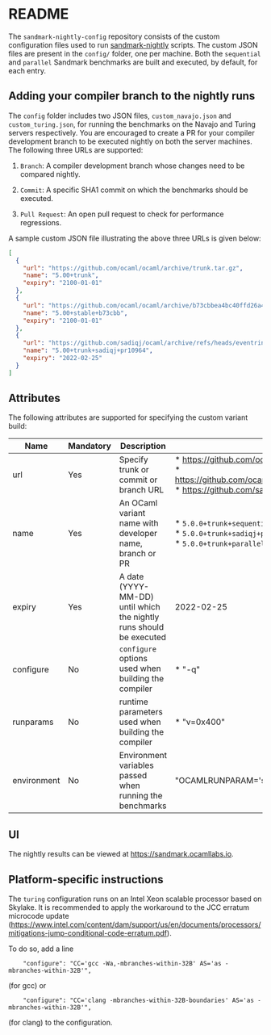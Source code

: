README
======

The `sandmark-nightly-config` repository consists of the custom
configuration files used to run
[sandmark-nightly](https://github.com/ocaml-bench/sandmark-nightly/)
scripts. The custom JSON files are present in the `config/` folder,
one per machine. Both the `sequential` and `parallel` Sandmark
benchmarks are built and executed, by default, for each entry.

## Adding your compiler branch to the nightly runs

The `config` folder includes two JSON files, `custom_navajo.json` and
`custom_turing.json`, for running the benchmarks on the Navajo and
Turing servers respectively. You are encouraged to create a PR for
your compiler development branch to be executed nightly on both the
server machines. The following three URLs are supported:

1. `Branch`: A compiler development branch whose changes need to be compared nightly.

2. `Commit`: A specific SHA1 commit on which the benchmarks should be executed.

3. `Pull Request`: An open pull request to check for performance regressions.

A sample custom JSON file illustrating the above three URLs is given below:

```json
[
  {
    "url": "https://github.com/ocaml/ocaml/archive/trunk.tar.gz",
    "name": "5.00+trunk",
    "expiry": "2100-01-01"
  },
  {
    "url": "https://github.com/ocaml/ocaml/archive/b73cbbea4bc40ffd26a459d594a39b99cec4273d.zip",
    "name": "5.00+stable+b73cbb",
    "expiry": "2100-01-01"
  },
  {
    "url": "https://github.com/sadiqj/ocaml/archive/refs/heads/eventring-pr.zip",
    "name": "5.00+trunk+sadiqj+pr10964",
    "expiry": "2022-02-25"
  }
]
```

## Attributes

The following attributes are supported for specifying the custom
variant build:

| Name | Mandatory | Description | Example(s) |
|------|-----------|----------|-------|
| url  | Yes       | Specify trunk or commit or branch URL | * https://github.com/ocaml/ocaml/archive/trunk.tar.gz <br /> * https://github.com/ocaml/ocaml/archive/b73cbbea4bc40ffd26a459d594a39b99cec4273d.zip <br /> * https://github.com/sadiqj/ocaml/archive/refs/heads/eventring-pr.zip |
| name | Yes | An OCaml variant name with developer name, branch or PR | * `5.0.0+trunk+sequential` <br /> * `5.0.0+trunk+sadiqj+pr10964` <br /> * `5.0.0+trunk+parallel` |
| expiry | Yes | A date (YYYY-MM-DD) until which the nightly runs should be executed | 2022-02-25 |
| configure | No | `configure` options used when building the compiler | * "-q" |
| runparams | No | runtime parameters used when building the compiler | * "v=0x400" |
| environment | No | Environment variables passed when running the benchmarks | "OCAMLRUNPARAM='s=2M'"

## UI

The nightly results can be viewed at https://sandmark.ocamllabs.io.

## Platform-specific instructions

The `turing` configuration runs on an Intel Xeon scalable processor
based on Skylake. It is recommended to apply the workaround to the JCC
erratum microcode update
(https://www.intel.com/content/dam/support/us/en/documents/processors/mitigations-jump-conditional-code-erratum.pdf).

To do so, add a line
```
    "configure": "CC='gcc -Wa,-mbranches-within-32B' AS='as -mbranches-within-32B'",
```
(for gcc) or
```
    "configure": "CC='clang -mbranches-within-32B-boundaries' AS='as -mbranches-within-32B'",
```
(for clang) to the configuration.
